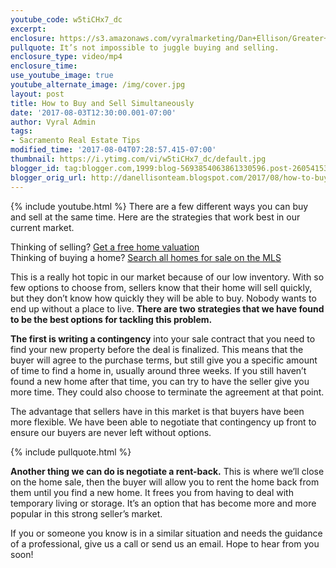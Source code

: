 ```yaml
---
youtube_code: w5tiCHx7_dc
excerpt:
enclosure: https://s3.amazonaws.com/vyralmarketing/Dan+Ellison/Greater+Sacramento+Area+Real+Estate-+How+to+Buy+and+Sell+Simultaneously.mp4
pullquote: It’s not impossible to juggle buying and selling.
enclosure_type: video/mp4
enclosure_time:
use_youtube_image: true
youtube_alternate_image: /img/cover.jpg
layout: post
title: How to Buy and Sell Simultaneously
date: '2017-08-03T12:30:00.001-07:00'
author: Vyral Admin
tags:
- Sacramento Real Estate Tips
modified_time: '2017-08-04T07:28:57.415-07:00'
thumbnail: https://i.ytimg.com/vi/w5tiCHx7_dc/default.jpg
blogger_id: tag:blogger.com,1999:blog-5693854063861330596.post-2605415348550241225
blogger_orig_url: http://danellisonteam.blogspot.com/2017/08/how-to-buy-and-sell-simultaneously.html
---
```

{% include youtube.html %}
There are a few different ways you can buy and sell at the same time. Here are the strategies that work best in our current market.

<div class="post-cta">
Thinking of selling? <a href="https://www.searchallcahomes.com/sellers/free-market-analysis/" target="_blank">Get a free home valuation</a><br>
Thinking of buying a home? <a href="https://www.searchallcahomes.com/" target="_blank">Search all homes for sale on the MLS</a>
</div>

This is a really hot topic in our market because of our low inventory. With so few options to choose from, sellers know that their home will sell quickly, but they don’t know how quickly they will be able to buy. Nobody wants to end up without a place to live. **There are two strategies that we have found to be the best options for tackling this problem.**

**The first is writing a contingency** into your sale contract that you need to find your new property before the deal is finalized. This means that the buyer will agree to the purchase terms, but still give you a specific amount of time to find a home in, usually around three weeks. If you still haven’t found a new home after that time, you can try to have the seller give you more time. They could also choose to terminate the agreement at that point.

The advantage that sellers have in this market is that buyers have been more flexible. We have been able to negotiate that contingency up front to ensure our buyers are never left without options.

{% include pullquote.html %}

**Another thing we can do is negotiate a rent-back.** This is where we’ll close on the home sale, then the buyer will allow you to rent the home back from them until you find a new home. It frees you from having to deal with temporary living or storage. It’s an option that has become more and more popular in this strong seller’s market.

If you or someone you know is in a similar situation and needs the guidance of a professional, give us a call or send us an email. Hope to hear from you soon!
